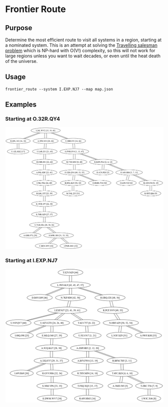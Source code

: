 # Frontier Route

## Purpose

Determine the most efficient route to visit all systems in a region, starting at a nominated system. This is an attempt at solving the [Travelling salesman problem](https://en.wikipedia.org/wiki/Travelling_salesman_problem) which is NP-hard with O(V!) complexity, so this will not work for large regions unless you want to wait decades, or even until the heat death of the universe.

## Usage

```
frontier_route --system I.EXP.NJ7 --map map.json
```

## Examples

### Starting at O.32R.QY4

![logo](graph_O.32R.QY4_1737545432372.png)

### Starting at I.EXP.NJ7

![logo](graph_I.EXP.NJ7_1737545496605.png)